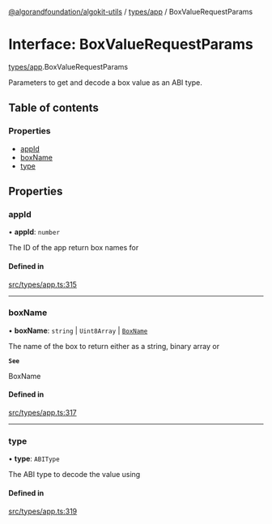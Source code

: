 [@algorandfoundation/algokit-utils](../README.md) / [types/app](../modules/types_app.md) / BoxValueRequestParams

# Interface: BoxValueRequestParams

[types/app](../modules/types_app.md).BoxValueRequestParams

Parameters to get and decode a box value as an ABI type.

## Table of contents

### Properties

- [appId](types_app.BoxValueRequestParams.md#appid)
- [boxName](types_app.BoxValueRequestParams.md#boxname)
- [type](types_app.BoxValueRequestParams.md#type)

## Properties

### appId

• **appId**: `number`

The ID of the app return box names for

#### Defined in

[src/types/app.ts:315](https://github.com/algorandfoundation/algokit-utils-ts/blob/main/src/types/app.ts#L315)

___

### boxName

• **boxName**: `string` \| `Uint8Array` \| [`BoxName`](types_app.BoxName.md)

The name of the box to return either as a string, binary array or

**`See`**

BoxName

#### Defined in

[src/types/app.ts:317](https://github.com/algorandfoundation/algokit-utils-ts/blob/main/src/types/app.ts#L317)

___

### type

• **type**: `ABIType`

The ABI type to decode the value using

#### Defined in

[src/types/app.ts:319](https://github.com/algorandfoundation/algokit-utils-ts/blob/main/src/types/app.ts#L319)
